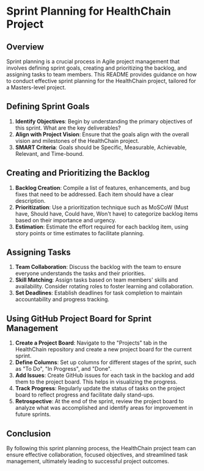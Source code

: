 # Sprint Planning for HealthChain Project

## Overview
Sprint planning is a crucial process in Agile project management that involves defining sprint goals, creating and prioritizing the backlog, and assigning tasks to team members. This README provides guidance on how to conduct effective sprint planning for the HealthChain project, tailored for a Masters-level project.

## Defining Sprint Goals
1. **Identify Objectives**: Begin by understanding the primary objectives of this sprint. What are the key deliverables?
2. **Align with Project Vision**: Ensure that the goals align with the overall vision and milestones of the HealthChain project.
3. **SMART Criteria**: Goals should be Specific, Measurable, Achievable, Relevant, and Time-bound.

## Creating and Prioritizing the Backlog
1. **Backlog Creation**: Compile a list of features, enhancements, and bug fixes that need to be addressed. Each item should have a clear description.
2. **Prioritization**: Use a prioritization technique such as MoSCoW (Must have, Should have, Could have, Won't have) to categorize backlog items based on their importance and urgency.
3. **Estimation**: Estimate the effort required for each backlog item, using story points or time estimates to facilitate planning.

## Assigning Tasks
1. **Team Collaboration**: Discuss the backlog with the team to ensure everyone understands the tasks and their priorities.
2. **Skill Matching**: Assign tasks based on team members' skills and availability. Consider rotating roles to foster learning and collaboration.
3. **Set Deadlines**: Establish deadlines for task completion to maintain accountability and progress tracking.

## Using GitHub Project Board for Sprint Management
1. **Create a Project Board**: Navigate to the "Projects" tab in the HealthChain repository and create a new project board for the current sprint.
2. **Define Columns**: Set up columns for different stages of the sprint, such as "To Do", "In Progress", and "Done".
3. **Add Issues**: Create GitHub issues for each task in the backlog and add them to the project board. This helps in visualizing the progress.
4. **Track Progress**: Regularly update the status of tasks on the project board to reflect progress and facilitate daily stand-ups.
5. **Retrospective**: At the end of the sprint, review the project board to analyze what was accomplished and identify areas for improvement in future sprints.

## Conclusion
By following this sprint planning process, the HealthChain project team can ensure effective collaboration, focused objectives, and streamlined task management, ultimately leading to successful project outcomes.